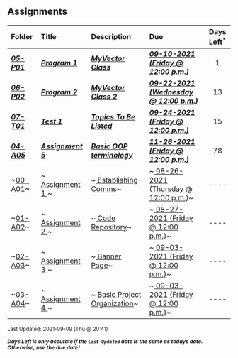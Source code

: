 ## Assignments

| Folder | Title | Description | Due | Days Left<sup>*</sup> |
|:------|:------|:------|:------|:-----:|
| ***<a href="https://github.com/rugbyprof/2143-Object-Oriented-Programming/tree/master/Assignments/05-P01">05-P01</a>*** | ***<a href="https://github.com/rugbyprof/2143-Object-Oriented-Programming/tree/master/Assignments/05-P01"> Program 1 </a>*** | ***<a href="https://github.com/rugbyprof/2143-Object-Oriented-Programming/tree/master/Assignments/05-P01"> MyVector Class</a>*** | ***<a href="https://github.com/rugbyprof/2143-Object-Oriented-Programming/tree/master/Assignments/05-P01"> 09-10-2021 (Friday @ 12:00 p.m.)</a>*** | 1 |
| ***<a href="https://github.com/rugbyprof/2143-Object-Oriented-Programming/tree/master/Assignments/06-P02">06-P02</a>*** | ***<a href="https://github.com/rugbyprof/2143-Object-Oriented-Programming/tree/master/Assignments/06-P02"> Program 2 </a>*** | ***<a href="https://github.com/rugbyprof/2143-Object-Oriented-Programming/tree/master/Assignments/06-P02"> MyVector Class 2</a>*** | ***<a href="https://github.com/rugbyprof/2143-Object-Oriented-Programming/tree/master/Assignments/06-P02"> 09-22-2021 (Wednesday @ 12:00 p.m.)</a>*** | 13 |
| ***<a href="https://github.com/rugbyprof/2143-Object-Oriented-Programming/tree/master/Assignments/07-T01">07-T01</a>*** | ***<a href="https://github.com/rugbyprof/2143-Object-Oriented-Programming/tree/master/Assignments/07-T01"> Test 1 </a>*** | ***<a href="https://github.com/rugbyprof/2143-Object-Oriented-Programming/tree/master/Assignments/07-T01"> Topics To Be Listed</a>*** | ***<a href="https://github.com/rugbyprof/2143-Object-Oriented-Programming/tree/master/Assignments/07-T01"> 09-24-2021 (Friday @ 12:00 p.m.)</a>*** | 15 |
| ***<a href="https://github.com/rugbyprof/2143-Object-Oriented-Programming/tree/master/Assignments/04-A05">04-A05</a>*** | ***<a href="https://github.com/rugbyprof/2143-Object-Oriented-Programming/tree/master/Assignments/04-A05"> Assignment 5 </a>*** | ***<a href="https://github.com/rugbyprof/2143-Object-Oriented-Programming/tree/master/Assignments/04-A05"> Basic OOP terminology</a>*** | ***<a href="https://github.com/rugbyprof/2143-Object-Oriented-Programming/tree/master/Assignments/04-A05"> 11-26-2021 (Friday @ 12:00 p.m.)</a>*** | 78 |
| ~<a href="https://github.com/rugbyprof/2143-Object-Oriented-Programming/tree/master/Assignments/00-A01">00-A01</a>~ | ~<a href="https://github.com/rugbyprof/2143-Object-Oriented-Programming/tree/master/Assignments/00-A01"> Assignment 1 </a>~ | ~<a href="https://github.com/rugbyprof/2143-Object-Oriented-Programming/tree/master/Assignments/00-A01"> Establishing Comms</a>~ | ~<a href="https://github.com/rugbyprof/2143-Object-Oriented-Programming/tree/master/Assignments/00-A01"> 08-26-2021 (Thursday @ 12:00 p.m.)</a>~ | ---- |
| ~<a href="https://github.com/rugbyprof/2143-Object-Oriented-Programming/tree/master/Assignments/01-A02">01-A02</a>~ | ~<a href="https://github.com/rugbyprof/2143-Object-Oriented-Programming/tree/master/Assignments/01-A02"> Assignment 2 </a>~ | ~<a href="https://github.com/rugbyprof/2143-Object-Oriented-Programming/tree/master/Assignments/01-A02"> Code Repository</a>~ | ~<a href="https://github.com/rugbyprof/2143-Object-Oriented-Programming/tree/master/Assignments/01-A02"> 08-27-2021 (Friday @ 12:00 p.m.)</a>~ | ---- |
| ~<a href="https://github.com/rugbyprof/2143-Object-Oriented-Programming/tree/master/Assignments/02-A03">02-A03</a>~ | ~<a href="https://github.com/rugbyprof/2143-Object-Oriented-Programming/tree/master/Assignments/02-A03"> Assignment 3 </a>~ | ~<a href="https://github.com/rugbyprof/2143-Object-Oriented-Programming/tree/master/Assignments/02-A03"> Banner Page</a>~ | ~<a href="https://github.com/rugbyprof/2143-Object-Oriented-Programming/tree/master/Assignments/02-A03"> 09-03-2021 (Friday @ 12:00 p.m.)</a>~ | ---- |
| ~<a href="https://github.com/rugbyprof/2143-Object-Oriented-Programming/tree/master/Assignments/03-A04">03-A04</a>~ | ~<a href="https://github.com/rugbyprof/2143-Object-Oriented-Programming/tree/master/Assignments/03-A04"> Assignment 4 </a>~ | ~<a href="https://github.com/rugbyprof/2143-Object-Oriented-Programming/tree/master/Assignments/03-A04"> Basic Project Organization</a>~ | ~<a href="https://github.com/rugbyprof/2143-Object-Oriented-Programming/tree/master/Assignments/03-A04"> 09-03-2021 (Friday @ 12:00 p.m.)</a>~ | ---- |

<sup>Last Updated: 2021-09-09 (Thu @ 20:41)</sup> 

<sup>***Days Left is only accurate if the `Last Updated` date is the same as todays date. Otherwise, use the due date!***</sup> 